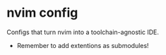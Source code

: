# nvim config

Configs that turn nvim into a toolchain-agnostic IDE.

- Remember to add extentions as submodules!
